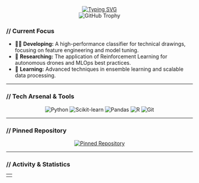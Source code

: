 <div align="center">
  <a href="https://git.io/typing-svg">
    <img src="https://readme-typing-svg.herokuapp.com?font=Fira+Code&size=28&pause=1000&color=61AFEF&center=true&width=500&lines=HINATA+KOIZUMI;+//+Data+Scientist;+//+Machine+Learning+Engineer" alt="Typing SVG" />
  </a>
</div>

<div align="center">
  <img src="https://github-profile-trophy.vercel.app/?username=YourUsername&theme=radical&no-frame=true&no-bg=true&margin-w=4" alt="GitHub Trophy"/>
</div>

### // Current Focus
- 👨‍💻 **Developing:** A high-performance classifier for technical drawings, focusing on feature engineering and model tuning.
- 🔬 **Researching:** The application of Reinforcement Learning for autonomous drones and MLOps best practices.
- 🌱 **Learning:** Advanced techniques in ensemble learning and scalable data processing.

<hr>

### // Tech Arsenal & Tools
<p align="center">
  <img src="https://img.shields.io/badge/Python-61AFEF?style=for-the-badge&logo=python&logoColor=white" alt="Python"/>
  <img src="https://img.shields.io/badge/Scikit--Learn-61AFEF?style=for-the-badge&logo=scikit-learn&logoColor=white" alt="Scikit-learn"/>
  <img src="https://img.shields.io/badge/Pandas-61AFEF?style=for-the-badge&logo=pandas&logoColor=white" alt="Pandas"/>
  <img src="https://img.shields.io/badge/R-61AFEF?style=for-the-badge&logo=r&logoColor=white" alt="R"/>
  <img src="https://img.shields.io/badge/Git-61AFEF?style=for-the-badge&logo=git&logoColor=white" alt="Git"/>
</p>

<hr>

### // Pinned Repository
<div align="center">
  <a href="https://github.com/YourUsername/YourRepoName">
    <img src="https://github-readme-stats.vercel.app/api/pin/?username=YourUsername&repo=YourRepoName&theme=tokyonight&hide_border=true&title_color=61AFEF&icon_color=61AFEF&text_color=ABB2BF&bg_color=282c34" alt="Pinned Repository"/>
  </a>
</div>

<hr>

### // Activity & Statistics
<div align="center">
<table>
  <tr>
    <td valign="top">
      <img src="
